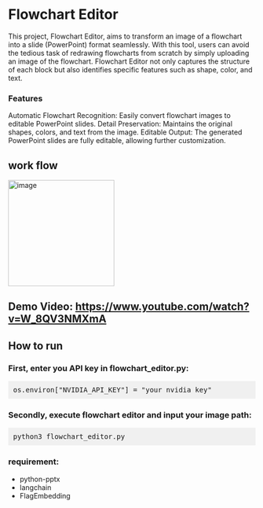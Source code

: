 # Flowchart Editor

This project, Flowchart Editor, aims to transform an image of a flowchart into a slide (PowerPoint) format seamlessly. With this tool, users can avoid the tedious task of redrawing flowcharts from scratch by simply uploading an image of the flowchart. Flowchart Editor not only captures the structure of each block but also identifies specific features such as shape, color, and text.

### Features
Automatic Flowchart Recognition: Easily convert flowchart images to editable PowerPoint slides.
Detail Preservation: Maintains the original shapes, colors, and text from the image.
Editable Output: The generated PowerPoint slides are fully editable, allowing further customization.


## work flow 

<img width="216" alt="image" src="https://github.com/ryanrwei/nvidia_ai_agent_contest_flowchart_editor/assets/55873378/9657bbd9-264c-4b82-abeb-022628862c58">

## Demo Video: https://www.youtube.com/watch?v=W_8QV3NMXmA

## How to run 

### First, enter you API key in flowchart_editor.py:
<pre style="background-color: #f0f0f0; padding: 10px;">
os.environ["NVIDIA_API_KEY"] = "your nvidia key"
</pre>

### Secondly, execute flowchart editor and input your image path:
<pre style="background-color: #f0f0f0; padding: 10px;">
python3 flowchart_editor.py
</pre>

### requirement:
- python-pptx
- langchain
- FlagEmbedding

